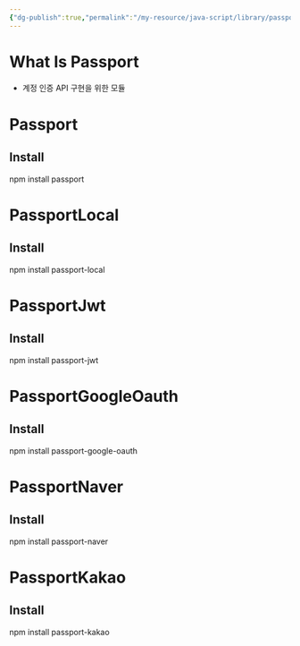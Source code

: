 ```yaml
---
{"dg-publish":true,"permalink":"/my-resource/java-script/library/passport-js/","dgPassFrontmatter":true,"created":"2023-12-13T17:50:08.593+09:00","updated":"2023-12-14T17:40:56.792+09:00"}
---
```


# What Is Passport
 - 계정 인증 API 구현을 위한 모듈
# Passport
## Install
npm install passport

# PassportLocal
## Install
npm install passport-local

# PassportJwt
## Install
npm install passport-jwt

# PassportGoogleOauth
## Install
npm install passport-google-oauth

# PassportNaver
## Install
npm install passport-naver

# PassportKakao
## Install
npm install passport-kakao

